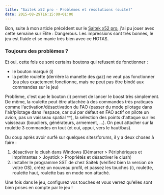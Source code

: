 ```yaml
---
title: "Saitek x52 pro - Problèmes et résolutions (suite)"
date: 2015-08-29T16:15:00+01:00
---
```


Bon, suite à mon article précédent sur le
[Saitek x52 pro](http://www.saitek.com/uk/prod/x52pro.html), j'ai pu jouer avec
cette semaine sur Elite : Dangerous. Les impressions sont très bonnes, le jeu
est fluide et se manie très bien avec ce HOTAS.

### Toujours des problèmes ?

Et oui, cette fois ce sont certains boutons qui refusent de fonctionner :

* le bouton marqué (i)
* la petite roulette (derrière la manette des gaz) ne veut pas fonctionner (ou
plus exactement fonctionne, mais ne peut pas être bindé aux commandes sur le
jeu)

Problème, c'est que le bouton (i) permet de lancer le boost très simplement.
De même, la roulette peut être attachée à des commandes très pratiques comme
l'activation/désactivation du FAO (passer du mode pilotage dans l'air/pilotage
dans l'espace, car oui par défaut en FAO actif on pilote un avion, pas un
vaisseau spatial ^^), la sélection des points d'attaque sur les vaisseaux
(boucliers, générateurs, armement, ...). On peut attacher sur la roulette 3
commandes en tout (et oui, appui, vers le haut/bas).

Du coup après avoir surfé sur quelques sites/forums, il y a deux choses à
faire :

1. désactiver le clush dans Windows (Démarrer > Périphériques et imprimantes >
Joystick > Propriétés et désactiver le clush)
2. installer le programme SST de chez Saitek (vérifiez bien la version de votre
OS), créez un nouveau profil, et passez les touches (i), roulette, roulette
haut, roulette bas en mode non attaché.

Une fois dans le jeu, configurez vos touches et vous verrez qu'elles sont bien
prises en compte par le jeu !
